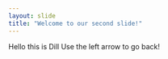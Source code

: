 ```yaml
---
layout: slide
title: "Welcome to our second slide!"
---
```

Hello this is Dill
Use the left arrow to go back!
